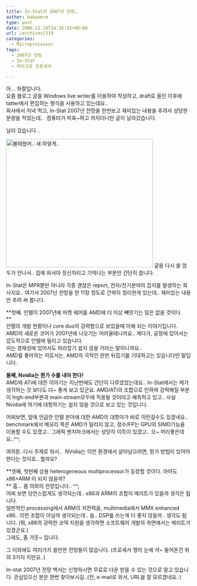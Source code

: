 ```yaml
---
title: In-Stat의 2007년 전망…
author: babyworm
type: post
date: 2006-12-18T14:26:33+00:00
url: /archives/219
categories:
  - Microprocessor
tags:
  - 2007년 전망
  - In-Stat
  - 마이크로 프로세서

---
```

아&#8230; 좌절입니다.  
요즘 블로그 글을 Windows live writer를 이용하여 작성하고, draft로 올린 이후에 tatter에서 편집하는 형식을 사용하고 있는데요..  
회사에서 저녁 먹고, In-Stat 2007년 전망을 한번보고 재미있는 내용을 추려서 상당한 분량을 적었는데..&nbsp; 컴퓨터가 피육~하고 꺼지더니만 글이 날라갔습니다.&nbsp; 

날라 갔습니다&#8230;

<img loading="lazy" decoding="async" src="https://i0.wp.com/babyworm.net/wordpress/wp-content/uploads/1/cfile5.uf.1378E44D4D6A7ACD2B12F5.jpg?resize=400%2C350" class="aligncenter" width="400" height="350" alt="불태웠어.. 새 하얗게.." data-recalc-dims="1" />  
글을 다시 쓸 엄두가 안나서.. 집에 와서야 정신차리고 기억나는 부분만 간단히 씁니다. 

In-Stat은 MPR뿐만 아니라 각종 괜찮은 report, 전자/전기분야의 잡지를 발생하는 회사지요.. 여기서 2007년 전망을 한 11장 정도로 간략히 정리한게 있는데.. 재미있는 내용만 추려 써 봅니다. 

**첫째. 인텔이 2007년에 마켓 쉐어를 AMD에 더 이상 빼앗기는 일은 없을 것이다.  
**  
인텔의 개발 현황이나 core duo의 강력함으로 보았을때 이해 되는 이야기입니다. AMD의 새로운 코어가 2007년에 나오기는 어려울테니까요.. 게다가, 공정에 있어서는 압도적으로 인텔에 밀리고 있습니다.  
이는 경제성에 있어서도 따라잡기 쉽지 않을 거라는 말이니까요..  
AMD를 좋아하는 저로서는, AMD의 극적인 한판 뒤집기를 기대하고는 있습니다만 말입니다. 

**둘째, Nvidia는 뭔가 수를 내야 한다!**  
AMD와 ATi에 대한 이야기는 지난번에도 간단히 다루었었는데요.. In-Stat에서는 제가 생각하는 것 보다도 더~ 좋게 보고 있군요. AMD/ATi의 조합으로 인하여 강력해질 부분이 high-end부분과 main-stream모두에 적용될 것이라고 예측하고 있고.. 사실 Nvidia에 여기에 대항하기는 쉽지 않을 것으로 보고 있는 것입니다. 

어찌보면, 앞에 언급한 인텔 분야에 대한 AMD의 대항마가 바로 이런걸수도 있겠네요..  
benchmark에서 메모리 쪽은 AMD가 밀리지 않고, 정수/FP는 GPU의 SIMD기능을 이용할 수도 있겠고.. 그래픽 벤치마크에서는 상당히 이득이 있겠고.. 오~ 머리좋은데요..^^;

여하튼..다시 주제로 와서.. &nbsp;NVidia는 이런 환경에서 살아남으려면, 뭔가 방법이 있어야 한다는 것이죠.. 뭘까요?

**셋째, 첫번째 상용 heterogeneous multiprocessor가 등장할 것이다. 아마도 x86+ARM 이 되지 않을까?  
** 흠&#8230; 좀 의외의 전망입니다.. ^^;  
어찌 보면 당연스럽게도 생각되는데.. x86과 ARM의 조합이 메리트가 있을까 생각은 됩니다.  
일반적인 processing에서 ARM의 저전력을, multimedia에서 MMX enhanced x86.. 이런 조합이 아닐까 생각되는데.. 음.. DSP를 쓰는게 더 좋지 않을까.. 생각도 됩니다. (뭐, x86의 강력한 코덱 지원을 생각하면 소프트웨어 개발의 측면에서는 메리트가 있겠군요.)  
그래도, 좀 갸웃~ 입니다. 

그 이외에도 여러가지 쓸만한 전망들이 많습니다. (프로세서 쟁이 눈에 샥~ 들어온건 위의 3가지 지만요..)

In-stat 2007년 전망 백서는 신청하시면 무료로 다운 받을 수 있는 것으로 알고 있습니다. 관심있으신 분은 한번 찾아보시길..(전, e-mail로 와서, URL을 잘 모르겠네요..)